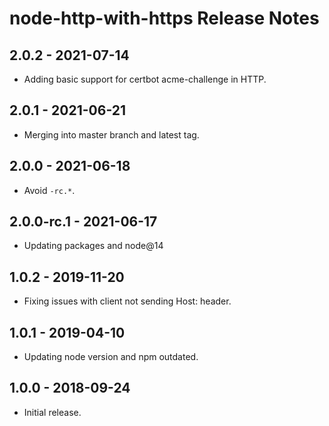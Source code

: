 # node-http-with-https Release Notes

## 2.0.2 - 2021-07-14

- Adding basic support for certbot acme-challenge in HTTP.

## 2.0.1 - 2021-06-21

- Merging into master branch and latest tag.

## 2.0.0 - 2021-06-18

- Avoid `-rc.*`.

## 2.0.0-rc.1 - 2021-06-17

- Updating packages and node@14

## 1.0.2 - 2019-11-20

- Fixing issues with client not sending Host: header.

## 1.0.1 - 2019-04-10

- Updating node version and npm outdated.

## 1.0.0 - 2018-09-24

- Initial release.
